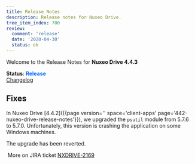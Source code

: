 ```yaml
---
title: Release Notes
description: Release notes for Nuxeo Drive.
tree_item_index: 700
review:
  comment: 'release'
  date: '2020-04-30'
  status: ok
---
```


Welcome to the Release Notes for **Nuxeo Drive 4.4.3**

**Status**: <font color="#0066ff">**Release**</font> </br>
<i class="fa fa-long-arrow-right" aria-hidden="true"></i> [Changelog](https://github.com/nuxeo/nuxeo-drive/blob/master/docs/changes/4.4.3.md)

## Fixes

In Nuxeo Drive [4.4.2]({{page version='' space='client-apps' page='442-nuxeo-drive-release-notes'}}), we upgraded the `psutil` module from 5.7.6 to 5.7.0.
Unfortunately, this version is crashing the application on some Windows machines.

The upgrade has been reverted.

<i class="fa fa-long-arrow-right" aria-hidden="true"></i>&nbsp;More on JIRA ticket [NXDRIVE-2169](https://jira.nuxeo.com/browse/NXDRIVE-2169)
